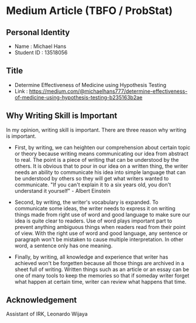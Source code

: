 # Medium Article (TBFO / ProbStat)
## Personal Identity
- Name        : Michael Hans
- Student ID  : 13518056

## Title
- Determine Effectiveness of Medicine using Hypothesis Testing
- Link : https://medium.com/@michaelhans777/determine-effectiveness-of-medicine-using-hypothesis-testing-b235163b2ae

## Why Writing Skill is Important
In my opinion, writing skill is important. There are three reason why writing is important.
- First, by writing, we can heighten our comprehension about certain topic or theory because writing means communicating our idea from abstract to real. The point is a piece of writing that can be understood by the others. It is obvious that to pour in our idea on a written thing, the writer needs an ability to communicate his idea into simple language that can be understood by others so they will get what writers wanted to communicate. "If you can't explain it to a six years old, you don't understand it yourself" - Albert Einstein

- Second, by writing, the writer's vocabulary is expanded. To communicate some ideas, the writer needs to express it on writing things made from right use of word and good language to make sure our idea is quite clear to readers. Use of word plays important part to prevent anything ambiguous things when readers read from their point of view. With the right use of word and good language, any sentence or paragraph won't be mistaken to cause multiple interpretation. In other word, a sentence only has one meaning.

- Finally, by writing, all knowledge and experience that writer has achieved won't be forgetten because all those things are archived in a sheet full of writing. Written things such as an article or an essay can be one of many tools to keep the memories so that if someday writer forget what happen at certain time, writer can review what happens that time.

## Acknowledgement
Assistant of IRK, Leonardo Wijaya
